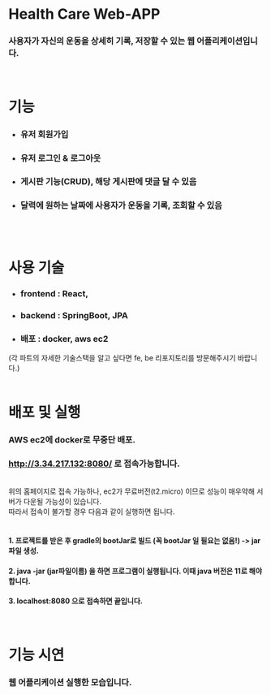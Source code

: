 # Health Care Web-APP <br>
### 사용자가 자신의 운동을 상세히 기록, 저장할 수 있는 웹 어플리케이션입니다.

<br>

# 기능
- ### 유저 회원가입
- ### 유저 로그인 & 로그아웃
- ### 게시판 기능(CRUD), 해당 게시판에 댓글 달 수 있음
- ### 달력에 원하는 날짜에 사용자가 운동을 기록, 조회할 수 있음
<br><br>

# 사용 기술
- ### frontend : React,
- ### backend : SpringBoot, JPA
- ### 배포 : docker, aws ec2
(각 파트의 자세한 기술스택을 알고 싶다면 fe, be 리포지토리를 방문해주시기 바랍니다.)
<br><br>

# 배포 및 실행
### AWS ec2에 docker로 무중단 배포.<br>
### http://3.34.217.132:8080/ 로 접속가능합니다.
<br>
위의 홈페이지로 접속 가능하나, ec2가 무료버전(t2.micro) 이므로 성능이 매우약해 서버가 다운될 가능성이 있습니다. <br>
따라서 접속이 불가할 경우 다음과 같이 실행하면 됩니다. <br><br>

#### 1. 프로젝트를 받은 후 gradle의 bootJar로 빌드 (꼭 bootJar 일 필요는 없음!) -> jar파일 생성. <br>
#### 2. java -jar (jar파일이름) 을 하면 프로그램이 실행됩니다. 이때 java 버전은 11로 해야합니다.<br>
#### 3. localhost:8080 으로 접속하면 끝입니다. <br>
<br> 

# 기능 시연
### 웹 어플리케이션 실행한 모습입니다.
